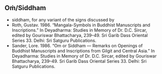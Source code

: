 ## Oṁ/Siddham
- siddham, for any variant of the signs discussed by
- Roth, Gustav. 1986. “Mangala-Symbols in Buddhist Manuscripts and Inscriptions.” In Deyadharma: Studies in Memory of Dr. D.C. Sircar, edited by Gouriswar Bhattacharya, 239–49. Sri Garib Dass Oriental Series 33. Delhi: Sri Satguru Publications.
- Sander, Lore. 1986. “Om or Siddham — Remarks on Openings of Buddhist Manuscripts and Inscriptions from Gilgit and Central Asia.” In Deyadharma: Studies in Memory of Dr. D.C. Sircar, edited by Gouriswar Bhattacharya, 239–49. Sri Garib Dass Oriental Series 33. Delhi: Sri Satguru Publications.
